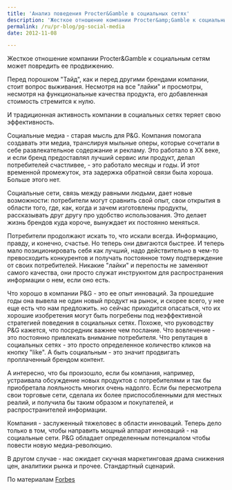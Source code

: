 ```yaml
---
title: 'Анализ поведения Procter&Gamble в социальных сетях'
description: 'Жесткое отношение компании Procter&amp;Gamble к социальным сетям может повредить ее продвижению.'
permalink: /ru/pr-blog/pg-social-media
date: 2012-11-08

---
```


Жесткое отношение компании Procter&Gamble к социальным сетям может повредить ее продвижению.

Перед порошком "Тайд", как и перед другими брендами компании, стоит вопрос выживания. Несмотря на все  "лайки" и просмотры, несмотря на функциональные качества продукта, его добавленная стоимость стремится к нулю.

И традиционная активность компании в социальных сетях теряет свою эффективность.

Социальные медиа - старая мысль для P&G. Компания помогала создавать эти медиа, транслируя мыльные оперы, которые сочетали в себе развлекательное содержание и рекламу. Это работало в XX веке, и если бренд предоставлял  лучший сервис или продукт, делал потребителей счастливее, - это работало месяцы и годы. И этот временной промежуток, эта задержка обратной связи была хороша. Больше этого нет.

Социальные сети, связь между равными людьми, дает новые возможности: потребители могут сравнить свой опыт, свои открытия в области того, где, как, когда и зачем изготовлены продукты, рассказывать друг другу про удобство использования. Это делает жизнь брендов куда короче, вынуждает  их постоянно меняться.

Потребители продолжают искать то, что искали всегда.  Информацию, правду, и конечно, счастье. Но теперь они двигаются быстрее. И теперь мало позиционировать себя как лучший, надо действительно в чем-то превосходить конкурентов и получать постоянное тому подтверждение  от своих потребителей. Никакие "лайки" и перепосты не заменяют самого качества, они просто служат инструкнтом для распространения информации о нем, если оно есть.

Что хорошо в компании P&G - это ее опыт инноваций. За прошедшие годы она вывела не один новый продукт на рынок, и скорее всего, у нее еще есть что нам предложить. но сейчас приходится опасаться, что их хорошие изобретения могут быть погребены под неэффективной стратегией поведения в социальных сетях. Похоже, что руководству P&G кажется, что посредник важнее чем послание. Что вовлечение - это постоянно привлекать внимание потребителя. Что репутация в социальных сетях - это просто определенное количество кликов на кнопку "like". А быть социальным - это значит продвигать проплаченный брендом контент.

А интересно, что бы произошло, если бы компания, например, устраивала обсуждение новых продуктов с потребителями и так бы приобретала лояльность многих очень надолго.  Если бы пересмотрела свои торговые сети, сделала их более приспособленными для местных реалий, и получила бы таким образом и покупателей, и распространителей информации.

Компания - заслуженный тяжеловес в области инноваций. Теперь дело только в том, чтобы направить мощный аппарат инноваций - на социальные сети. P&G обладает определенным потенциалом чтобы повести новую медиа-революцию.

В другом случае - нас ожидает скучная маркетинговая драма снижения цен, аналитики рынка и прочее. Стандартный сценарий.

По материалам <a href="http://www.forbes.com/sites/jonathansalembaskin/2012/11/17/pgs-social-media-orthodoxy-could-sink-its-innovation-progress/">Forbes </a>

